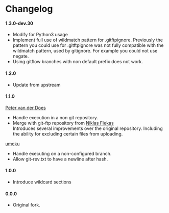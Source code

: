 [petervanderdoes]: https://github.com/petervanderdoes "Peter van der Does on github"
[umeku]: https://github.com/umeku
[niklasf]: https://github.com/niklasf

# Changelog

#### 1.3.0-dev.30
* Modify for Python3 usage
* Implement full use of wildmatch pattern for .gitftpignore.
  Previously the pattern you could use for .gitftpignore was not fully compatible
  with the wildmatch pattern, used by gitignore. For example you could not use negate.
* Using gitflow branches with non default prefix does not work.

#### 1.2.0
* Update from upstream

#### 1.1.0
[Peter van der Does][petervanderdoes]
* Handle execution in a non git repository.
* Merge with git-ftp repository from [Niklas Fiekas][niklasf]    
  Introduces several improvements over the original repository. Including the
  ability for excluding certain files from uploading.

[umeku][umeku]
* Handle executing on a non-configured branch.
* Allow git-rev.txt to have a newline after hash.

#### 1.0.0
* Introduce wildcard sections

#### 0.0.0
* Original fork.